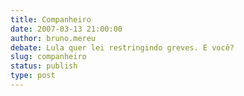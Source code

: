 ```yaml
---
title: Companheiro
date: 2007-03-13 21:00:00
author: bruno.mereu
debate: Lula quer lei restringindo greves. E você?
slug: companheiro
status: publish 
type: post
---
```



